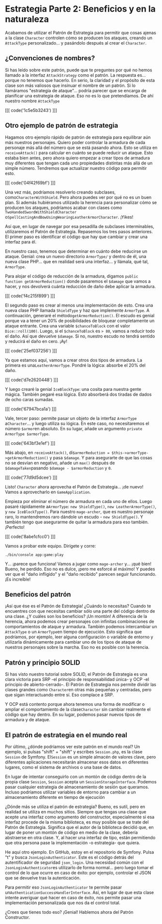 # Estrategia Parte 2: Beneficios y en la naturaleza

Acabamos de utilizar el Patrón de Estrategia para permitir que cosas ajenas a la clase `Character` controlen cómo se producen los ataques, creando un `AttackType` personalizado... y pasándolo después al crear el `Character`.

## ¿Convenciones de nombres?

Si has leído sobre este patrón, puede que te preguntes por qué no hemos llamado a la interfaz `AttackStrategy` como el patrón. La respuesta es... porque no tenemos que hacerlo. En serio, la claridad y el propósito de esta clase son más valiosos que insinuar el nombre de un patrón. Si lo llamáramos "estrategia de ataque"... podría parecer que se encarga de planificar una estrategia de ataque. Eso no es lo que pretendíamos. De ahí nuestro nombre `AttackType`

[[[ code('1c5e5b3243') ]]]

## Otro ejemplo de patrón de estrategia

Hagamos otro ejemplo rápido de patrón de estrategia para equilibrar aún más nuestros personajes. Quiero poder controlar la armadura de cada personaje más allá del número que se está pasando ahora. Esto se utiliza en `receiveAttack()` para calcular en cuánto se puede reducir un ataque. Esto estaba bien antes, pero ahora quiero empezar a crear tipos de armadura muy diferentes que tengan cada uno propiedades distintas más allá de un simple número. Tendremos que actualizar nuestro código para permitir esto.

[[[ code('04f42f69bf') ]]]

Una vez más, podríamos resolverlo creando subclases, como`CharacterWithShield`. Pero ahora puedes ver por qué no es un buen plan. Si además hubiéramos utilizado la herencia para personalizar cómo se producen los ataques, podríamos acabar con clases como `TwoHandedSwordWithShieldCharacter` o`SpellCastingAndBowUsingWearingLeatherArmorCharacter`. ¡Yikes!

Así que, en lugar de navegar por esa pesadilla de subclases interminables, utilizaremos el Patrón de Estrategia. Repasemos los tres pasos anteriores. El primer paso es identificar el código que hay que cambiar y crear una interfaz para él.

En nuestro caso, tenemos que determinar en cuánto debe reducirse un ataque. Genial: crea un nuevo directorio `ArmorType/` y dentro de él, una nueva clase PHP... que en realidad será una interfaz... y llámala, qué tal, `ArmorType`.

Para alojar el código de reducción de la armadura, digamos `public function getArmorReduction()` donde pasaremos el `$damage` que vamos a hacer, y nos devolverá cuánta reducción de daño debe aplicar la armadura.

[[[ code('f4c215f899') ]]]

El segundo paso es crear al menos una implementación de esto. Crea una nueva clase PHP llamada `ShieldType` y haz que implemente `ArmorType`. A continuación, generaré el método`getArmorReduction()`. El escudo es genial porque va a tener un 20% de posibilidades de bloquear completamente un ataque entrante. Crea una variable `$chanceToBlock` con el valor `Dice::roll(100)`. Luego, si el `$chanceToBlock` es `> 80`, vamos a reducir todo el daño. Así que devuelve `$damage`. Si no, nuestro escudo no tendrá sentido y reducirá el daño en cero. ¡Ay!

[[[ code('25ef037256') ]]]

Ya que estamos aquí, vamos a crear otros dos tipos de armadura. La primera es una`LeatherArmorType`. Pondré la lógica: absorbe el 20% del daño.

[[[ code('d7e2620448') ]]]

Y luego crearé la genial `IceBlockType`: una cosita para nuestra gente mágica. También pegaré esa lógica. Esto absorberá dos tiradas de dados de ocho caras sumadas.

[[[ code('67947bca1a') ]]]

Vale, tercer paso: permite pasar un objeto de la interfaz `ArmorType` a`Character`... y luego utiliza su lógica. En este caso, no necesitaremos el número `$armor`en absoluto. En su lugar, añade un argumento `private ArmorType $armorType`.

[[[ code('643bf3e1ef') ]]]

Más abajo, en `receiveAttack()`, di`$armorReduction = $this->armorType->getArmorReduction()` y pasa `$damage`. Y para asegurarte de que las cosas no se desvían en negativo, añade un `max()` después de `$damageTaken`pasando `$damage - $armorReduction` y `0`.

[[[ code('77d9d5dcee') ]]]

Listo! `Character` ahora aprovecha el Patrón de Estrategia... ¡de nuevo! Vamos a aprovecharlo en `GameApplication`.

Empieza por eliminar el número de armadura en cada uno de ellos. Luego pasaré rápidamente a`ArmorType`: `new ShieldType()`, `new LeatherArmorType()`, y `new IceBlockType()`. Para nuestro `mage-archer`, que es nuestro personaje raro, lo mantendremos raro dándole un escudo - `new ShieldType()`. Y también tengo que asegurarme de quitar la armadura para eso también. ¡Perfecto!

[[[ code('8abe1cfcc0') ]]]

Vamos a probar este equipo. Dirígete y corre:

```terminal
./bin/console app:game:play
```

Y... ¡parece que funciona! Vamos a jugar como `mage-archer` y... ¡qué bien! Bueno, he perdido. Eso no es dulce, ¡pero me esforcé al máximo! Y puedes ver que el "daño infligido" y el "daño recibido" parecen seguir funcionando. ¡Es increíble!

## Beneficios del patrón

¡Así que ése es el Patrón de Estrategia! ¿Cuándo lo necesitas? Cuando te encuentres con que necesitas cambiar sólo una parte del código dentro de una clase. ¿Y cuáles son los beneficios? ¡Un montón! A diferencia de la herencia, ahora podemos crear personajes con infinitas combinaciones de comportamientos de ataque y armadura. También podemos intercambiar un `AttackType` o un `ArmorType`en tiempo de ejecución. Esto significa que podríamos, por ejemplo, leer alguna configuración o variable de entorno y utilizarla dinámicamente para cambiar uno de los tipos de ataque de nuestros personajes sobre la marcha. Eso no es posible con la herencia.

## Patrón y principio SOLID

Si has visto nuestro tutorial sobre SOLID, el Patrón de Estrategia es una clara victoria para SRP -el principio de responsabilidad única- y OCP -el principio de abierto-cerrado-. El Patrón de Estrategia nos permite dividir las clases grandes como `Character`en otras más pequeñas y centradas, pero que sigan interactuando entre sí. Eso complace a SRP.

Y OCP está contento porque ahora tenemos una forma de modificar o ampliar el comportamiento de la clase`Character` sin cambiar realmente el código que hay dentro. En su lugar, podemos pasar nuevos tipos de armadura y de ataque.

## El patrón de estrategia en el mundo real

Por último, ¿dónde podríamos ver este patrón en el mundo real? Un ejemplo, si pulsas "shift" + "shift" y escribes `Session.php`, es la clase `Session` de Symfony. El`Session` es un simple almacén de valores clave, pero diferentes aplicaciones necesitarán almacenar esos datos en diferentes lugares, como el sistema de archivos o una base de datos.

En lugar de intentar conseguirlo con un montón de código dentro de la propia clase `Session`, `Session` acepta un `SessionStorageInterface`. Podemos pasar cualquier estrategia de almacenamiento de sesión que queramos. Incluso podríamos utilizar variables de entorno para cambiar a un almacenamiento diferente en tiempo de ejecución

¿Dónde más se utiliza el patrón de estrategia? Bueno, es sutil, pero en realidad se utiliza en muchos sitios. Siempre que tengas una clase que acepte una interfaz como argumento del constructor, especialmente si esa interfaz procede de la misma biblioteca, es muy posible que se trate del Patrón de Estrategia. Significa que el autor de la biblioteca decidió que, en lugar de poner un montón de código en medio de la clase, debería abstraerse en otra clase. Y, al hacer una interfaz de tipo, están permitiendo que otra persona pase la implementación -o estrategia- que quiera.

He aquí otro ejemplo. En GitHub, estoy en el repositorio de Symfony. Pulsa "t" y busca `JsonLoginAuthenticator`. Este es el código detrás del autentificador de seguridad `json_login`. Una necesidad común con el `JsonLoginAuthenticator`es utilizarlo de forma normal... pero luego tomar el control de lo que ocurre en caso de éxito: por ejemplo, controlar el JSON que se devuelve tras la autenticación.

Para permitir eso `JsonLoginAuthenticator` te permite pasar un`AuthenticationSuccessHandlerInterface`. Así, en lugar de que esta clase intente averiguar qué hacer en caso de éxito, nos permite pasar una implementación personalizada que nos da el control total.

¿Crees que tienes todo eso? ¡Genial! Hablemos ahora del Patrón Constructor.
